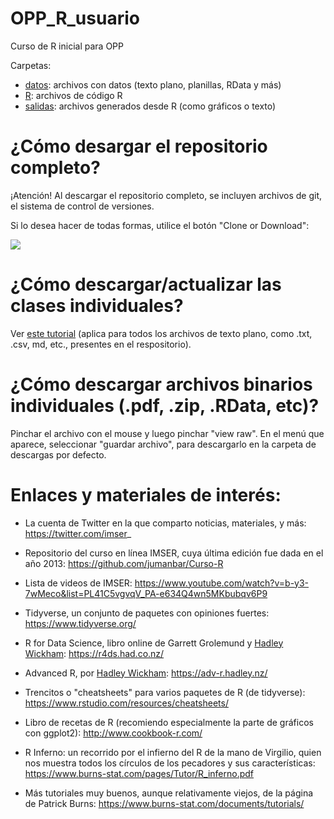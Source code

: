 # OPP_R_usuario
Curso de R inicial para OPP

Carpetas:

- [datos](datos/): archivos con datos (texto plano, planillas, RData y más)  
- [R](R/): archivos de código R  
- [salidas](salidas): archivos generados desde R (como gráficos o texto)

# ¿Cómo desargar el repositorio completo?

¡Atención! Al descargar el repositorio completo, se incluyen archivos de git, el sistema de control de versiones.

Si lo desea hacer de todas formas, utilice el botón "Clone or Download":

![](descargar_repo.png)

# ¿Cómo descargar/actualizar las clases individuales?

Ver [este tutorial](https://github.com/jumanbar/OPP_R_usuario/blob/master/R/README.md) (aplica para todos los archivos de texto plano, como .txt, .csv, md, etc., presentes en el respositorio).

# ¿Cómo descargar archivos binarios individuales (.pdf, .zip, .RData, etc)?

Pinchar el archivo con el mouse y luego pinchar "view raw". En el menú que aparece, seleccionar "guardar archivo", para descargarlo en la carpeta de descargas por defecto.

# Enlaces y materiales de interés:

- La cuenta de Twitter en la que comparto noticias, materiales, y más: https://twitter.com/imser_

- Repositorio del curso en línea IMSER, cuya última edición fue dada en el año 2013: https://github.com/jumanbar/Curso-R

- Lista de videos de IMSER: https://www.youtube.com/watch?v=b-y3-7wMeco&list=PL41C5vgvqV_PA-e634Q4wn5MKbubqv6P9

- Tidyverse, un conjunto de paquetes con opiniones fuertes: https://www.tidyverse.org/

- R for Data Science, libro online de Garrett Grolemund y [Hadley Wickham](https://en.wikipedia.org/wiki/Hadley_Wickham): https://r4ds.had.co.nz/

- Advanced R, por [Hadley Wickham](https://en.wikipedia.org/wiki/Hadley_Wickham): https://adv-r.hadley.nz/

- Trencitos o "cheatsheets" para varios paquetes de R (de tidyverse): https://www.rstudio.com/resources/cheatsheets/

- Libro de recetas de R (recomiendo especialmente la parte de gráficos con ggplot2): http://www.cookbook-r.com/

- R Inferno: un recorrido por el infierno del R de la mano de Virgilio, quien nos muestra todos los círculos de los pecadores y sus características: https://www.burns-stat.com/pages/Tutor/R_inferno.pdf

- Más tutoriales muy buenos, aunque relativamente viejos, de la página de Patrick Burns: https://www.burns-stat.com/documents/tutorials/
